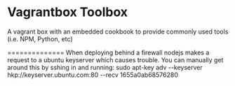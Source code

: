 Vagrantbox Toolbox
==============

A vagrant box with an embedded cookbook to provide commonly used tools (i.e. NPM, Python, etc)


==============
When deploying behind a firewall nodejs makes a request to a ubuntu keyserver which causes trouble.
You can manually get around this by sshing in and running:
sudo apt-key adv --keyserver hkp://keyserver.ubuntu.com:80 --recv 1655a0ab68576280